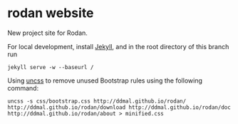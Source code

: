 # rodan website
New project site for Rodan. 

For local development, install [Jekyll](http://jekyllrb.com/), and in the root directory of this branch run
```
jekyll serve -w --baseurl /
```

Using [uncss](https://github.com/giakki/uncss) to remove unused Bootstrap rules using the following command:

```
uncss -s css/bootstrap.css http://ddmal.github.io/rodan/ http://ddmal.github.io/rodan/download http://ddmal.github.io/rodan/doc http://ddmal.github.io/rodan/about > minified.css
```
